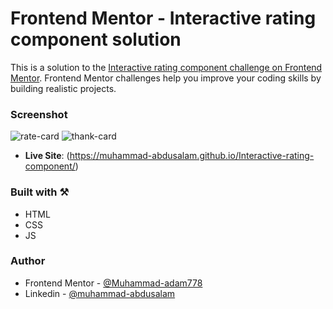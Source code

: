 # Frontend Mentor - Interactive rating component solution

This is a solution to the [Interactive rating component challenge on Frontend Mentor](https://www.frontendmentor.io/challenges/interactive-rating-component-koxpeBUmI). Frontend Mentor challenges help you improve your coding skills by building realistic projects.

### Screenshot

![rate-card](/preview/img-1.png)
![thank-card](/preview/img-2.png)

- **Live Site**: (https://muhammad-abdusalam.github.io/Interactive-rating-component/)

### Built with ⚒️

- HTML
- CSS
- JS

### Author

- Frontend Mentor - [@Muhammad-adam778](https://www.frontendmentor.io/profile/Muhammad-adam778)
- Linkedin - [@muhammad-abdusalam](https://www.linkedin.com/in/muhammad-abdusalam)
